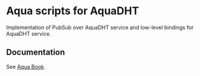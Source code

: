 # Aqua scripts for AquaDHT 
Implementation of PubSub over AquaDHT service and low-level bindings for AquaDHT service.

## Documentation
See [Aqua Book](https://fluence.dev/aqua-book/libraries/aqua-dht).
